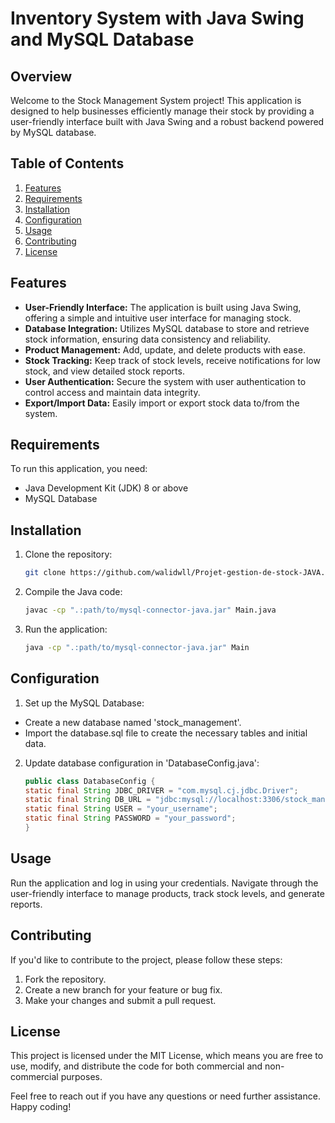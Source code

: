# Inventory System with Java Swing and MySQL Database

## Overview

Welcome to the Stock Management System project! This application is designed to help businesses efficiently manage their stock by providing a user-friendly interface built with Java Swing and a robust backend powered by MySQL database.

## Table of Contents

1. [Features](#features)
2. [Requirements](#requirements)
3. [Installation](#installation)
4. [Configuration](#configuration)
5. [Usage](#usage)
6. [Contributing](#contributing)
7. [License](#license)

## Features

- **User-Friendly Interface:** The application is built using Java Swing, offering a simple and intuitive user interface for managing stock.
- **Database Integration:** Utilizes MySQL database to store and retrieve stock information, ensuring data consistency and reliability.
- **Product Management:** Add, update, and delete products with ease.
- **Stock Tracking:** Keep track of stock levels, receive notifications for low stock, and view detailed stock reports.
- **User Authentication:** Secure the system with user authentication to control access and maintain data integrity.
- **Export/Import Data:** Easily import or export stock data to/from the system.

## Requirements

To run this application, you need:

- Java Development Kit (JDK) 8 or above
- MySQL Database

## Installation

1. Clone the repository:

   ```bash
   git clone https://github.com/walidwll/Projet-gestion-de-stock-JAVA.git

2. Compile the Java code:
    ```bash
    javac -cp ".:path/to/mysql-connector-java.jar" Main.java

3. Run the application:
    ```bash
    java -cp ".:path/to/mysql-connector-java.jar" Main


## Configuration
1. Set up the MySQL Database: 

- Create a new database named 'stock_management'.
- Import the database.sql file to create the necessary tables and initial data.

2. Update database configuration in 'DatabaseConfig.java':

    ```java
    public class DatabaseConfig {
    static final String JDBC_DRIVER = "com.mysql.cj.jdbc.Driver";
    static final String DB_URL = "jdbc:mysql://localhost:3306/stock_management";
    static final String USER = "your_username";
    static final String PASSWORD = "your_password";
    }

## Usage
Run the application and log in using your credentials.
Navigate through the user-friendly interface to manage products, track stock levels, and generate reports.
## Contributing
If you'd like to contribute to the project, please follow these steps:

1. Fork the repository.
2. Create a new branch for your feature or bug fix.
3. Make your changes and submit a pull request.
## License
This project is licensed under the MIT License, which means you are free to use, modify, and distribute the code for both commercial and non-commercial purposes.

Feel free to reach out if you have any questions or need further assistance. Happy coding!